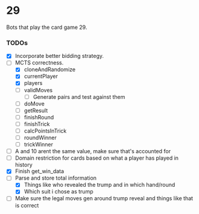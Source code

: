 # 29

Bots that play the card game 29. 

### TODOs
- [X] Incorporate better bidding strategy.
- [ ] MCTS correctness.
  - [X] cloneAndRandomize
  - [X] currentPlayer
  - [X] players
  - [ ] validMoves
    - [ ] Generate pairs and test against them
  - [ ] doMove
  - [ ] getResult
  - [ ] finishRound
  - [ ] finishTrick
  - [ ] calcPointsInTrick
  - [ ] roundWinner
  - [ ] trickWinner
- [ ] A and 10 arent the same value, make sure that's accounted for
- [ ] Domain restriction for cards based on what a player has played in history
- [X] Finish get_win_data 
- [ ] Parse and store total information
  - [X] Things like who revealed the trump and in which hand/round
  - [X] Which suit i chose as trump
- [ ] Make sure the legal moves gen around trump reveal and things like that is correct
